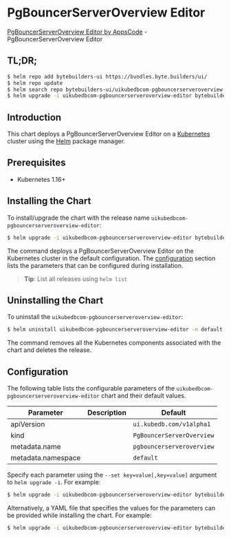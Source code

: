 # PgBouncerServerOverview Editor

[PgBouncerServerOverview Editor by AppsCode](https://byte.builders) - PgBouncerServerOverview Editor

## TL;DR;

```bash
$ helm repo add bytebuilders-ui https://bundles.byte.builders/ui/
$ helm repo update
$ helm search repo bytebuilders-ui/uikubedbcom-pgbouncerserveroverview-editor --version=v0.4.17
$ helm upgrade -i uikubedbcom-pgbouncerserveroverview-editor bytebuilders-ui/uikubedbcom-pgbouncerserveroverview-editor -n default --create-namespace --version=v0.4.17
```

## Introduction

This chart deploys a PgBouncerServerOverview Editor on a [Kubernetes](http://kubernetes.io) cluster using the [Helm](https://helm.sh) package manager.

## Prerequisites

- Kubernetes 1.16+

## Installing the Chart

To install/upgrade the chart with the release name `uikubedbcom-pgbouncerserveroverview-editor`:

```bash
$ helm upgrade -i uikubedbcom-pgbouncerserveroverview-editor bytebuilders-ui/uikubedbcom-pgbouncerserveroverview-editor -n default --create-namespace --version=v0.4.17
```

The command deploys a PgBouncerServerOverview Editor on the Kubernetes cluster in the default configuration. The [configuration](#configuration) section lists the parameters that can be configured during installation.

> **Tip**: List all releases using `helm list`

## Uninstalling the Chart

To uninstall the `uikubedbcom-pgbouncerserveroverview-editor`:

```bash
$ helm uninstall uikubedbcom-pgbouncerserveroverview-editor -n default
```

The command removes all the Kubernetes components associated with the chart and deletes the release.

## Configuration

The following table lists the configurable parameters of the `uikubedbcom-pgbouncerserveroverview-editor` chart and their default values.

|     Parameter      | Description |               Default                |
|--------------------|-------------|--------------------------------------|
| apiVersion         |             | <code>ui.kubedb.com/v1alpha1</code>  |
| kind               |             | <code>PgBouncerServerOverview</code> |
| metadata.name      |             | <code>pgbouncerserveroverview</code> |
| metadata.namespace |             | <code>default</code>                 |


Specify each parameter using the `--set key=value[,key=value]` argument to `helm upgrade -i`. For example:

```bash
$ helm upgrade -i uikubedbcom-pgbouncerserveroverview-editor bytebuilders-ui/uikubedbcom-pgbouncerserveroverview-editor -n default --create-namespace --version=v0.4.17 --set apiVersion=ui.kubedb.com/v1alpha1
```

Alternatively, a YAML file that specifies the values for the parameters can be provided while
installing the chart. For example:

```bash
$ helm upgrade -i uikubedbcom-pgbouncerserveroverview-editor bytebuilders-ui/uikubedbcom-pgbouncerserveroverview-editor -n default --create-namespace --version=v0.4.17 --values values.yaml
```
